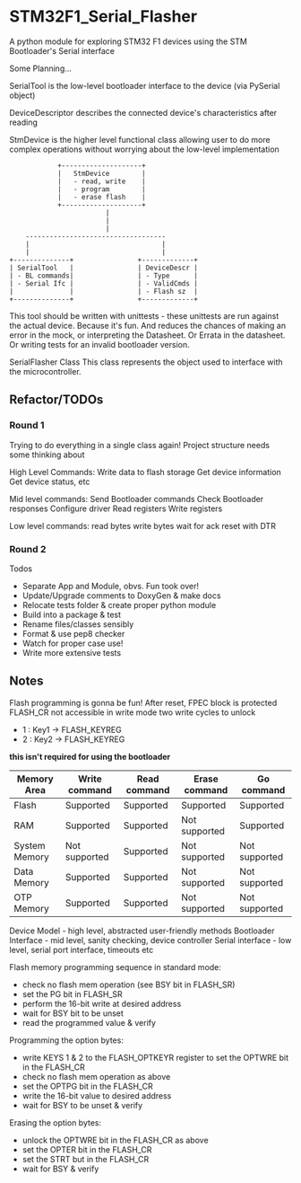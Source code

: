 # STM32F1_Serial_Flasher
A python module for exploring STM32 F1 devices using the STM Bootloader's Serial interface


Some Planning...


SerialTool is the low-level bootloader interface to the device (via PySerial object)

DeviceDescriptor describes the connected device's characteristics after reading

StmDevice is the higher level functional class allowing user to do more complex operations without worrying about the low-level implementation



                +--------------------+
                |   StmDevice        |
                |   - read, write    |
                |   - program        |
                |   - erase flash    |
                +--------------------+
                            |
                            | 
                            |
        -----------------------------------
        |                                 |
        |                                 |
    +--------------+                +-------------+
    | SerialTool   |                | DeviceDescr |
    | - BL commands|                | - Type      |
    | - Serial Ifc |                | - ValidCmds |
    |              |                | - Flash sz  |
    +--------------+                +-------------+



This tool should be written with unittests - these unittests are run against the actual device. Because it's fun. And reduces the chances of making an error in the mock, or interpreting the Datasheet. Or Errata in the datasheet. Or writing tests for an invalid bootloader version. 



SerialFlasher Class
This class represents the object used to interface with the microcontroller.



## Refactor/TODOs

### Round 1

Trying to do everything in a single class again! Project structure needs some thinking about

High Level Commands: 
Write data to flash storage
Get device information
Get device status, etc

Mid level commands:
Send Bootloader commands
Check Bootloader responses
Configure driver
Read registers
Write registers

Low level commands:
read bytes
write bytes
wait for ack
reset with DTR

### Round 2
Todos
- Separate App and Module, obvs. Fun took over!
- Update/Upgrade comments to DoxyGen & make docs
- Relocate tests folder & create proper python module
- Build into a package & test
- Rename files/classes sensibly
- Format & use pep8 checker
- Watch for proper case use!
- Write more extensive tests


## Notes

Flash programming is gonna be fun! After reset, FPEC block is protected FLASH_CR not accessible in write mode two write cycles to unlock
-   1 : Key1 -> FLASH_KEYREG
-   2 : Key2 -> FLASH_KEYREG

__this isn't required for using the bootloader__


| Memory Area | Write command | Read command | Erase command | Go command |
| ----------- | ------------- | ------------ | ------------- | ---------- |
| Flash | Supported | Supported | Supported | Supported |
| RAM | Supported | Supported | Not supported | Supported |
| System Memory | Not supported |Supported | Not supported | Not supported |
| Data Memory | Supported | Supported | Not supported | Not supported |
| OTP Memory | Supported | Supported | Not supported | Not supported |


Device Model  - high level, abstracted user-friendly methods
Bootloader Interface - mid level, sanity checking, device controller
Serial interface - low level, serial port interface, timeouts etc

Flash memory programming sequence in standard mode:
- check no flash mem operation (see BSY bit in FLASH_SR)
- set the PG bit in FLASH_SR
- perform the 16-bit write at desired address
- wait for BSY bit to be unset
- read the programmed value & verify

Programming the option bytes:
- write KEYS 1 & 2 to the FLASH_OPTKEYR register to set the OPTWRE bit in the FLASH_CR
- check no flash mem operation as above
- set the OPTPG bit in the FLASH_CR
- write the 16-bit value to desired address
- wait for BSY to be unset & verify

Erasing the option bytes:
- unlock the OPTWRE bit in the FLASH_CR as above
- set the OPTER bit in the FLASH_CR
- set the STRT but in the FLASH_CR
- wait for BSY & verify

